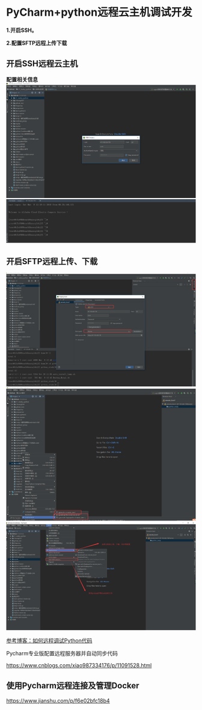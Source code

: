 # PyCharm+python远程云主机调试开发

**1.开启SSH。**

**2.配置SFTP远程上传下载**


## 开启SSH远程云主机   
**配置相关信息**
![](../../_static/pychrm_python.png)
![](../../_static/pychrm+python2.png)
## 开启SFTP远程上传、下载
![](../../_static/pychrm+python3.png)
![](../../_static/pychrm_python4.png)
![](../../_static/pychrm_python7.png)


[参考博客：如何远程调试Python代码](https://blog.51cto.com/nolinux/1768708)

Pycharm专业版配置远程服务器并自动同步代码

https://www.cnblogs.com/xiao987334176/p/11091528.html



## 使用Pycharm远程连接及管理Docker
https://www.jianshu.com/p/f6e02bfc18b4
